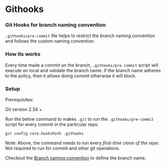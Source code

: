 # Githooks

### Git Hooks for branch naming convention

`.githooks/pre-commit` file helps to restrict the branch naming convention and follows the custom naming convention.

### How its works

Every time made a commit on the branch, `.githooks/pre-commit` script will execute on local and validate the branch name. If the branch name adheres to the policy, then it allows doing commit otherwise it will block.

### Setup

Prerequisites:

Git version 2.34 +

Run the below command to makes `.git` to run the `.githooks/pre-commit` script for every commit in the particular repo.

```
git config core.hooksPath .githooks
```

Note: Above, the command needs to run every *first-time clone of the repo*. Not required to run for commit and other git operations.

Checkout the [Branch naming convention](../docs/GitStrategy.md) to define the branch name.
